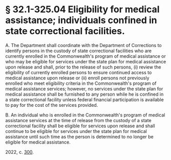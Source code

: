 # § 32.1-325.04 Eligibility for medical assistance; individuals confined in state correctional facilities.

<p>A. The Department shall coordinate with the Department of Corrections to identify persons in the custody of state correctional facilities who are currently enrolled in the Commonwealth's program of medical assistance or who may be eligible for services under the state plan for medical assistance upon release and shall, prior to the release of such persons, (i) review the eligibility of currently enrolled persons to ensure continued access to medical assistance upon release or (ii) enroll persons not previously enrolled who meet eligibility criteria in the Commonwealth's program of medical assistance services; however, no services under the state plan for medical assistance shall be furnished to any person while he is confined in a state correctional facility unless federal financial participation is available to pay for the cost of the services provided.</p><p>B. An individual who is enrolled in the Commonwealth's program of medical assistance services at the time of release from the custody of a state correctional facility shall be eligible for services upon release and shall continue to be eligible for services under the state plan for medical assistance until such time as the person is determined to no longer be eligible for medical assistance.</p><p>2022, c. <a href='http://lis.virginia.gov/cgi-bin/legp604.exe?221+ful+CHAP0300'>300</a>.</p>
